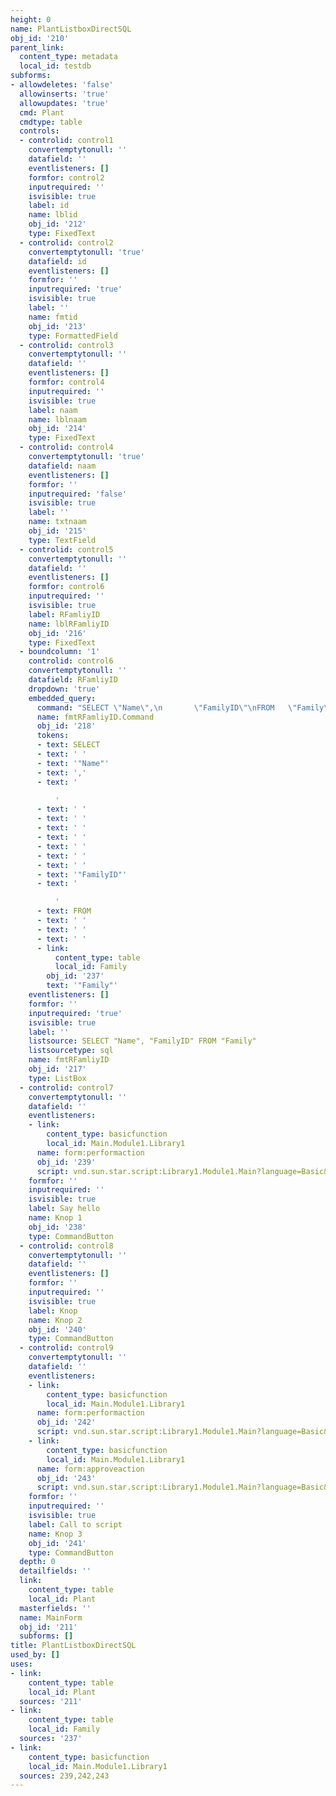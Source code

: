```yaml
---
height: 0
name: PlantListboxDirectSQL
obj_id: '210'
parent_link:
  content_type: metadata
  local_id: testdb
subforms:
- allowdeletes: 'false'
  allowinserts: 'true'
  allowupdates: 'true'
  cmd: Plant
  cmdtype: table
  controls:
  - controlid: control1
    convertemptytonull: ''
    datafield: ''
    eventlisteners: []
    formfor: control2
    inputrequired: ''
    isvisible: true
    label: id
    name: lblid
    obj_id: '212'
    type: FixedText
  - controlid: control2
    convertemptytonull: 'true'
    datafield: id
    eventlisteners: []
    formfor: ''
    inputrequired: 'true'
    isvisible: true
    label: ''
    name: fmtid
    obj_id: '213'
    type: FormattedField
  - controlid: control3
    convertemptytonull: ''
    datafield: ''
    eventlisteners: []
    formfor: control4
    inputrequired: ''
    isvisible: true
    label: naam
    name: lblnaam
    obj_id: '214'
    type: FixedText
  - controlid: control4
    convertemptytonull: 'true'
    datafield: naam
    eventlisteners: []
    formfor: ''
    inputrequired: 'false'
    isvisible: true
    label: ''
    name: txtnaam
    obj_id: '215'
    type: TextField
  - controlid: control5
    convertemptytonull: ''
    datafield: ''
    eventlisteners: []
    formfor: control6
    inputrequired: ''
    isvisible: true
    label: RFamliyID
    name: lblRFamliyID
    obj_id: '216'
    type: FixedText
  - boundcolumn: '1'
    controlid: control6
    convertemptytonull: ''
    datafield: RFamliyID
    dropdown: 'true'
    embedded_query:
      command: "SELECT \"Name\",\n       \"FamilyID\"\nFROM   \"Family\""
      name: fmtRFamliyID.Command
      obj_id: '218'
      tokens:
      - text: SELECT
      - text: ' '
      - text: '"Name"'
      - text: ','
      - text: '

          '
      - text: ' '
      - text: ' '
      - text: ' '
      - text: ' '
      - text: ' '
      - text: ' '
      - text: ' '
      - text: '"FamilyID"'
      - text: '

          '
      - text: FROM
      - text: ' '
      - text: ' '
      - text: ' '
      - link:
          content_type: table
          local_id: Family
        obj_id: '237'
        text: '"Family"'
    eventlisteners: []
    formfor: ''
    inputrequired: 'true'
    isvisible: true
    label: ''
    listsource: SELECT "Name", "FamilyID" FROM "Family"
    listsourcetype: sql
    name: fmtRFamliyID
    obj_id: '217'
    type: ListBox
  - controlid: control7
    convertemptytonull: ''
    datafield: ''
    eventlisteners:
    - link:
        content_type: basicfunction
        local_id: Main.Module1.Library1
      name: form:performaction
      obj_id: '239'
      script: vnd.sun.star.script:Library1.Module1.Main?language=Basic&location=document
    formfor: ''
    inputrequired: ''
    isvisible: true
    label: Say hello
    name: Knop 1
    obj_id: '238'
    type: CommandButton
  - controlid: control8
    convertemptytonull: ''
    datafield: ''
    eventlisteners: []
    formfor: ''
    inputrequired: ''
    isvisible: true
    label: Knop
    name: Knop 2
    obj_id: '240'
    type: CommandButton
  - controlid: control9
    convertemptytonull: ''
    datafield: ''
    eventlisteners:
    - link:
        content_type: basicfunction
        local_id: Main.Module1.Library1
      name: form:performaction
      obj_id: '242'
      script: vnd.sun.star.script:Library1.Module1.Main?language=Basic&location=document
    - link:
        content_type: basicfunction
        local_id: Main.Module1.Library1
      name: form:approveaction
      obj_id: '243'
      script: vnd.sun.star.script:Library1.Module1.Main?language=Basic&location=document
    formfor: ''
    inputrequired: ''
    isvisible: true
    label: Call to script
    name: Knop 3
    obj_id: '241'
    type: CommandButton
  depth: 0
  detailfields: ''
  link:
    content_type: table
    local_id: Plant
  masterfields: ''
  name: MainForm
  obj_id: '211'
  subforms: []
title: PlantListboxDirectSQL
used_by: []
uses:
- link:
    content_type: table
    local_id: Plant
  sources: '211'
- link:
    content_type: table
    local_id: Family
  sources: '237'
- link:
    content_type: basicfunction
    local_id: Main.Module1.Library1
  sources: 239,242,243
---
```

